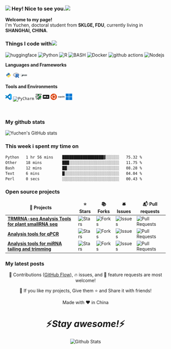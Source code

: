 <h3><img src="https://emojis.slackmojis.com/emojis/images/1531849430/4246/blob-sunglasses.gif?1531849430" width="30"/> Hey! Nice to see you.<img src="https://visitor-badge.glitch.me/badge?page_id=FINitenet" /> </h3>

**Welcome to my page!**
</br> I'm Yuchen, doctoral student from <b>SKLGE, FDU</b>, currently living in <b>SHANGHAI, CHINA</b>. </p>

<h3>Things I code with<img src="https://media.giphy.com/media/WUlplcMpOCEmTGBtBW/giphy.gif" width="30"> </h3>
<p>
  <img alt="huggingface" src="https://img.shields.io/badge/LLM-From huggingface-plastic?style=flat-square&logo=pytorch&logoColor=white" />
  <img alt="Python" src="https://img.shields.io/badge/-Python-46a2f1?style=flat-square&logo=python&logoColor=white" />
  <img alt="R" src="https://img.shields.io/badge/-R-46a2f1?style=flat-square&logo=r&logoColor=white" />
  <img alt="BASH" src="https://img.shields.io/badge/-BASH-46a2f1?style=flat-square&logo=linux&logoColor=white" />
  <img alt="Docker" src="https://img.shields.io/badge/-Docker-46a2f1?style=flat-square&logo=docker&logoColor=white" />
  <img alt="github actions" src="https://img.shields.io/badge/-Github_Actions-2088FF?style=flat-square&logo=github-actions&logoColor=white" />
  <img alt="Nodejs" src="https://img.shields.io/badge/-Nodejs-43853d?style=flat-square&logo=Node.js&logoColor=white" />
</p>

**Languages and Frameworks**

<code><img height="20" src="https://raw.githubusercontent.com/github/explore/80688e429a7d4ef2fca1e82350fe8e3517d3494d/topics/python/python.png" alt="Python" title="Python"></code>
<code><img height="20" src="https://raw.githubusercontent.com/github/explore/80688e429a7d4ef2fca1e82350fe8e3517d3494d/topics/r/r.png" alt="R" title="R"></code>
<code><img height="20" src="https://raw.githubusercontent.com/github/explore/80688e429a7d4ef2fca1e82350fe8e3517d3494d/topics/bash/bash.png" alt="R" title="R"></code>

**Tools and Environments**

<code><img height="20" src="https://raw.githubusercontent.com/github/explore/80688e429a7d4ef2fca1e82350fe8e3517d3494d/topics/visual-studio-code/visual-studio-code.png" alt="VSCode" title="VSCode"></code>
<code><img height="20" src="https://images.nowcoder.com/images/20180629/0_1530258305740_67F7BB46DE9FC78164CA628F2CE05C37" alt="PyCharm" title="PyCharm"></code>
<code><img height="20" src="https://raw.githubusercontent.com/github/explore/80688e429a7d4ef2fca1e82350fe8e3517d3494d/topics/vim/vim.png" alt="Vim" title="Vim"></code>
<code><img height="20" src="https://raw.githubusercontent.com/github/explore/80688e429a7d4ef2fca1e82350fe8e3517d3494d/topics/markdown/markdown.png" alt="Markdown" title="MarkDown"></code>
<code><img height="20" src="https://raw.githubusercontent.com/github/explore/80688e429a7d4ef2fca1e82350fe8e3517d3494d/topics/ubuntu/ubuntu.png" alt="Ubuntu" title="Ubuntu"></code>
<code><img height="20" src="https://raw.githubusercontent.com/github/explore/80688e429a7d4ef2fca1e82350fe8e3517d3494d/topics/macos/macos.png" alt="MacOS" title="MacOS"></code>
<code><img height="20" src="https://raw.githubusercontent.com/github/explore/80688e429a7d4ef2fca1e82350fe8e3517d3494d/topics/windows/windows.png" alt="windows" title="windows"></code>
    
<br>

<h3>My github stats </h3>

![Yuchen's GitHub stats](https://github-readme-stats.vercel.app/api?username=FINitenet)

<h3>This week i spent my time on </h3>
<!--START_SECTION:waka-->

```txt
Python   1 hr 56 mins    ██████████████████▓░░░░░░   75.32 %
Other    18 mins         ███░░░░░░░░░░░░░░░░░░░░░░   11.75 %
Bash     12 mins         ██░░░░░░░░░░░░░░░░░░░░░░░   08.28 %
Text     6 mins          █░░░░░░░░░░░░░░░░░░░░░░░░   04.04 %
Perl     0 secs          ░░░░░░░░░░░░░░░░░░░░░░░░░   00.43 %
```

<!--END_SECTION:waka-->

<h3>Open source projects</h3>
<table>
  <thead align="center">
    <tr border: none;>
      <td><b>🎁 Projects</b></td>
      <td><b>⭐ Stars</b></td>
      <td><b>📚 Forks</b></td>
      <td><b>🛎 Issues</b></td>
      <td><b>📬 Pull requests</b></td>
    </tr>
  </thead>
  <tbody>
    <tr>
      <td><a href="https://github.com/FINitenet/TRMRNAseqTools"><b>TRMRNA-seq Analysis Tools for plant smallRNA seq</b></a></td>
      <td><img alt="Stars" src="https://img.shields.io/github/stars/FINitenet/TRMRNAseqTools?style=flat-square&labelColor=343b41"/></td>
      <td><img alt="Forks" src="https://img.shields.io/github/forks/FINitenet/TRMRNAseqTools?style=flat-square&labelColor=343b41"/></td>
      <td><img alt="Issues" src="https://img.shields.io/github/issues/FINitenet/TRMRNAseqTools?style=flat-square&labelColor=343b41"/></td>
      <td><img alt="Pull Requests" src="https://img.shields.io/github/issues-pr/FINitenet/TRMRNAseqTools?style=flat-square&labelColor=343b41"/></td>
    </tr>
    <tr>
      <td><a href="https://github.com/FINitenet/renlab_qPCR_results_20230612"><b>Analysis tools for qPCR</b></a></td>
      <td><img alt="Stars" src="https://img.shields.io/github/stars/FINitenet/renlab_qPCR_results_20230612?style=flat-square&labelColor=343b41"/></td>
      <td><img alt="Forks" src="https://img.shields.io/github/forks/FINitenet/renlab_qPCR_results_20230612?style=flat-square&labelColor=343b41"/></td>
      <td><img alt="Issues" src="https://img.shields.io/github/issues/FINitenet/renlab_qPCR_results_20230612?style=flat-square&labelColor=343b41"/></td>
      <td><img alt="Pull Requests" src="https://img.shields.io/github/issues-pr/FINitenet/renlab_qPCR_results_20230612?style=flat-square&labelColor=343b41"/></td>
    </tr>
    <tr>
      <td><a href="https://github.com/FINitenet/renlab_tailing_trimming_20240111"><b>Analysis tools for miRNA tailing and trimming</b></a></td>
      <td><img alt="Stars" src="https://img.shields.io/github/stars/FINitenet/renlab_tailing_trimming_20240111?style=flat-square&labelColor=343b41"/></td>
      <td><img alt="Forks" src="https://img.shields.io/github/forks/FINitenet/renlab_tailing_trimming_20240111?style=flat-square&labelColor=343b41"/></td>
      <td><img alt="Issues" src="https://img.shields.io/github/issues/FINitenet/renlab_tailing_trimming_20240111?style=flat-square&labelColor=343b41"/></td>
      <td><img alt="Pull Requests" src="https://img.shields.io/github/issues-pr/FINitenet/renlab_tailing_trimming_20240111?style=flat-square&labelColor=343b41"/></td>
    </tr>
  </tbody>
</table>
<h3>My latest posts</h3>
<ul>
<!--   <li><a href="https://medium.com/better-programming/create-your-first-ethereum-smart-contract-with-remix-ide-667e46e81901"><b><img src="https://emojipedia-us.s3.dualstack.us-west-1.amazonaws.com/thumbs/240/apple/237/fire_1f525.png" width="20" alt="new" /> Create Your First Ethereum Smart Contract With Remix IDE</b></a><br/><i>Build a Blockchain-powered chat from your browser!.</i></li>
  <li><a href="https://medium.com/@th.guibert/how-to-create-a-self-updating-readme-md-for-your-github-profile-f8b05744ca91"><b><img src="https://emojipedia-us.s3.dualstack.us-west-1.amazonaws.com/thumbs/240/apple/237/fire_1f525.png" width="20" alt="new" /> How to Create a Self-Updating README.md for Your GitHub Profile</b></a><br/><i>A good tutorial to do your first steps with GitHub Actions</i></li>
    <li><a href="https://medium.com/better-programming/how-you-should-structure-your-react-applications-e7dd32375a98"><b><img src="https://emojipedia-us.s3.dualstack.us-west-1.amazonaws.com/thumbs/240/apple/237/fire_1f525.png" width="20" alt="new" /> How You Should Structure Your React Applications</b></a><br/><i>A matter of taste, sure, but here is an approach that scales.</i></li>
  <li><a href="https://medium.com/better-programming/pro-tips-to-help-you-get-started-with-your-side-project-15d01b76e0d8"><b>Pro Tips to Help You Get Started With Your Side Project</b></a><br/><i>Begin with solid foundations to keep the excitement kicking in...</i></li>
  <li><a href="https://medium.com/better-programming/how-to-take-care-of-your-personal-branding-as-a-programmer-2d3aeba56cb9"><b>How to Take Care of Your Personal Branding as a Programmer</b></a><br/><i>It’s more than just refreshing your resume</i></li>
  <li><a href="https://medium.com/better-programming/8-new-features-shipping-with-es2020-7a2721f710fb"><b>7 New Features Shipping With ES2020</b></a><br/><i>GlobalThis, optional chaining, private fields in classes, the nullish coalescing operator, and more</i></li> -->
</ul>

<p align="center">🎀 Contributions (<a href="https://github.com/FINitenet/FINitenet/" title="GitHub flow">GitHub Flow</a>), 🔥 issues, and 🥮 feature requests are most welcome!</p>

<p align="center">💙 If you like my projects, Give them ⭐ and Share it with friends!</p>
</p>
<p align="center">Made with ❤️ in China</p>

<h1 align='center'>⚡️<i>Stay awesome!</i>⚡️</h1>

<p align="center">
        <img src="https://raw.githubusercontent.com/mayhemantt/mayhemantt/Update/svg/Bottom.svg" alt="Github Stats" />
</p>

